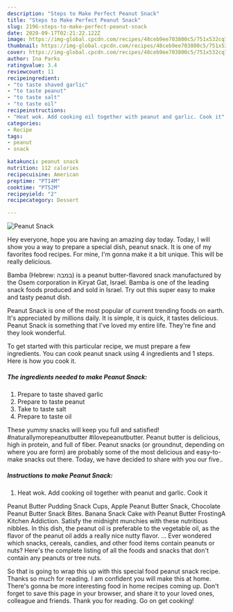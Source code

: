 ```yaml
---
description: "Steps to Make Perfect Peanut Snack"
title: "Steps to Make Perfect Peanut Snack"
slug: 2196-steps-to-make-perfect-peanut-snack
date: 2020-09-17T02:21:22.122Z
image: https://img-global.cpcdn.com/recipes/48ceb9ee703800c5/751x532cq70/peanut-snack-recipe-main-photo.jpg
thumbnail: https://img-global.cpcdn.com/recipes/48ceb9ee703800c5/751x532cq70/peanut-snack-recipe-main-photo.jpg
cover: https://img-global.cpcdn.com/recipes/48ceb9ee703800c5/751x532cq70/peanut-snack-recipe-main-photo.jpg
author: Ina Parks
ratingvalue: 3.4
reviewcount: 11
recipeingredient:
- "to taste shaved garlic"
- "to taste peanut"
- "to taste salt"
- "to taste oil"
recipeinstructions:
- "Heat wok. Add cooking oil together with peanut and garlic. Cook it"
categories:
- Recipe
tags:
- peanut
- snack

katakunci: peanut snack 
nutrition: 112 calories
recipecuisine: American
preptime: "PT14M"
cooktime: "PT52M"
recipeyield: "2"
recipecategory: Dessert

---
```



![Peanut Snack](https://img-global.cpcdn.com/recipes/48ceb9ee703800c5/751x532cq70/peanut-snack-recipe-main-photo.jpg)

Hey everyone, hope you are having an amazing day today. Today, I will show you a way to prepare a special dish, peanut snack. It is one of my favorites food recipes. For mine, I'm gonna make it a bit unique. This will be really delicious.

Bamba (Hebrew: במבה‎) is a peanut butter-flavored snack manufactured by the Osem corporation in Kiryat Gat, Israel. Bamba is one of the leading snack foods produced and sold in Israel. Try out this super easy to make and tasty peanut dish.

Peanut Snack is one of the most popular of current trending foods on earth. It's appreciated by millions daily. It is simple, it is quick, it tastes delicious. Peanut Snack is something that I've loved my entire life. They're fine and they look wonderful.


To get started with this particular recipe, we must prepare a few ingredients. You can cook peanut snack using 4 ingredients and 1 steps. Here is how you cook it.

<!--inarticleads1-->

##### The ingredients needed to make Peanut Snack:

1. Prepare to taste shaved garlic
1. Prepare to taste peanut
1. Take to taste salt
1. Prepare to taste oil


These yummy snacks will keep you full and satisfied! #naturallymorepeanutbutter #ilovepeanutbutter. Peanut butter is delicious, high in protein, and full of fiber. Peanut snacks (or groundnut, depending on where you are form) are probably some of the most delicious and easy-to-make snacks out there. Today, we have decided to share with you our five.. 

<!--inarticleads2-->

##### Instructions to make Peanut Snack:

1. Heat wok. Add cooking oil together with peanut and garlic. Cook it


Peanut Butter Pudding Snack Cups, Apple Peanut Butter Snack, Chocolate Peanut Butter Snack Bites. Banana Snack Cake with Peanut Butter FrostingA Kitchen Addiction. Satisfy the midnight munchies with these nutritious nibbles. In this dish, the peanut oil is preferable to the vegetable oil, as the flavor of the peanut oil adds a really nice nutty flavor. … Ever wondered which snacks, cereals, candies, and other food items contain peanuts or nuts? Here&#39;s the complete listing of all the foods and snacks that don&#39;t contain any peanuts or tree nuts. 

So that is going to wrap this up with this special food peanut snack recipe. Thanks so much for reading. I am confident you will make this at home. There's gonna be more interesting food in home recipes coming up. Don't forget to save this page in your browser, and share it to your loved ones, colleague and friends. Thank you for reading. Go on get cooking!

